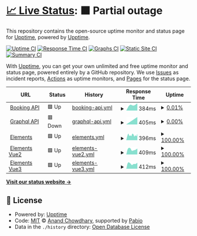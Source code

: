 # [📈 Live Status](https://demo.upptime.js.org): <!--live status--> **🟧 Partial outage**

This repository contains the open-source uptime monitor and status page for [Upptime](https://upptime.js.org), powered by [Upptime](https://github.com/upptime/upptime).

[![Uptime CI](https://github.com/Revolugo/status/workflows/Uptime%20CI/badge.svg)](https://github.com/Revolugo/status/actions?query=workflow%3A%22Uptime+CI%22)
[![Response Time CI](https://github.com/Revolugo/status/workflows/Response%20Time%20CI/badge.svg)](https://github.com/Revolugo/status/actions?query=workflow%3A%22Response+Time+CI%22)
[![Graphs CI](https://github.com/Revolugo/status/workflows/Graphs%20CI/badge.svg)](https://github.com/Revolugo/status/actions?query=workflow%3A%22Graphs+CI%22)
[![Static Site CI](https://github.com/Revolugo/status/workflows/Static%20Site%20CI/badge.svg)](https://github.com/Revolugo/status/actions?query=workflow%3A%22Static+Site+CI%22)
[![Summary CI](https://github.com/Revolugo/status/workflows/Summary%20CI/badge.svg)](https://github.com/Revolugo/status/actions?query=workflow%3A%22Summary+CI%22)

With [Upptime](https://upptime.js.org), you can get your own unlimited and free uptime monitor and status page, powered entirely by a GitHub repository. We use [Issues](https://github.com/upptime/upptime/issues) as incident reports, [Actions](https://github.com/Revolugo/status/actions) as uptime monitors, and [Pages](https://demo.upptime.js.org) for the status page.

<!--start: status pages-->
<!-- This summary is generated by Upptime (https://github.com/upptime/upptime) -->
<!-- Do not edit this manually, your changes will be overwritten -->
<!-- prettier-ignore -->
| URL | Status | History | Response Time | Uptime |
| --- | ------ | ------- | ------------- | ------ |
| <img alt="" src="https://icons.duckduckgo.com/ip3/booking-api.staging.revolugo.com.ico" height="13"> [Booking API](https://booking-api.staging.revolugo.com/healthcheck) | 🟩 Up | [booking-api.yml](https://github.com/Revolugo/status/commits/HEAD/history/booking-api.yml) | <details><summary><img alt="Response time graph" src="./graphs/booking-api/response-time-week.png" height="20"> 384ms</summary><br><a href="https://Revolugo.github.io/status/history/booking-api"><img alt="Response time 384" src="https://img.shields.io/endpoint?url=https%3A%2F%2Fraw.githubusercontent.com%2FRevolugo%2Fstatus%2FHEAD%2Fapi%2Fbooking-api%2Fresponse-time.json"></a><br><a href="https://Revolugo.github.io/status/history/booking-api"><img alt="24-hour response time 384" src="https://img.shields.io/endpoint?url=https%3A%2F%2Fraw.githubusercontent.com%2FRevolugo%2Fstatus%2FHEAD%2Fapi%2Fbooking-api%2Fresponse-time-day.json"></a><br><a href="https://Revolugo.github.io/status/history/booking-api"><img alt="7-day response time 384" src="https://img.shields.io/endpoint?url=https%3A%2F%2Fraw.githubusercontent.com%2FRevolugo%2Fstatus%2FHEAD%2Fapi%2Fbooking-api%2Fresponse-time-week.json"></a><br><a href="https://Revolugo.github.io/status/history/booking-api"><img alt="30-day response time 384" src="https://img.shields.io/endpoint?url=https%3A%2F%2Fraw.githubusercontent.com%2FRevolugo%2Fstatus%2FHEAD%2Fapi%2Fbooking-api%2Fresponse-time-month.json"></a><br><a href="https://Revolugo.github.io/status/history/booking-api"><img alt="1-year response time 384" src="https://img.shields.io/endpoint?url=https%3A%2F%2Fraw.githubusercontent.com%2FRevolugo%2Fstatus%2FHEAD%2Fapi%2Fbooking-api%2Fresponse-time-year.json"></a></details> | <details><summary><a href="https://Revolugo.github.io/status/history/booking-api">0.01%</a></summary><a href="https://Revolugo.github.io/status/history/booking-api"><img alt="All-time uptime 0.01%" src="https://img.shields.io/endpoint?url=https%3A%2F%2Fraw.githubusercontent.com%2FRevolugo%2Fstatus%2FHEAD%2Fapi%2Fbooking-api%2Fuptime.json"></a><br><a href="https://Revolugo.github.io/status/history/booking-api"><img alt="24-hour uptime 0.01%" src="https://img.shields.io/endpoint?url=https%3A%2F%2Fraw.githubusercontent.com%2FRevolugo%2Fstatus%2FHEAD%2Fapi%2Fbooking-api%2Fuptime-day.json"></a><br><a href="https://Revolugo.github.io/status/history/booking-api"><img alt="7-day uptime 0.01%" src="https://img.shields.io/endpoint?url=https%3A%2F%2Fraw.githubusercontent.com%2FRevolugo%2Fstatus%2FHEAD%2Fapi%2Fbooking-api%2Fuptime-week.json"></a><br><a href="https://Revolugo.github.io/status/history/booking-api"><img alt="30-day uptime 0.01%" src="https://img.shields.io/endpoint?url=https%3A%2F%2Fraw.githubusercontent.com%2FRevolugo%2Fstatus%2FHEAD%2Fapi%2Fbooking-api%2Fuptime-month.json"></a><br><a href="https://Revolugo.github.io/status/history/booking-api"><img alt="1-year uptime 0.01%" src="https://img.shields.io/endpoint?url=https%3A%2F%2Fraw.githubusercontent.com%2FRevolugo%2Fstatus%2FHEAD%2Fapi%2Fbooking-api%2Fuptime-year.json"></a></details>
| <img alt="" src="https://icons.duckduckgo.com/ip3/graphql-api.staging.revolugo.com.ico" height="13"> [Graphql API](https://graphql-api.staging.revolugo.com/healthcheck) | 🟥 Down | [graphql-api.yml](https://github.com/Revolugo/status/commits/HEAD/history/graphql-api.yml) | <details><summary><img alt="Response time graph" src="./graphs/graphql-api/response-time-week.png" height="20"> 405ms</summary><br><a href="https://Revolugo.github.io/status/history/graphql-api"><img alt="Response time 405" src="https://img.shields.io/endpoint?url=https%3A%2F%2Fraw.githubusercontent.com%2FRevolugo%2Fstatus%2FHEAD%2Fapi%2Fgraphql-api%2Fresponse-time.json"></a><br><a href="https://Revolugo.github.io/status/history/graphql-api"><img alt="24-hour response time 405" src="https://img.shields.io/endpoint?url=https%3A%2F%2Fraw.githubusercontent.com%2FRevolugo%2Fstatus%2FHEAD%2Fapi%2Fgraphql-api%2Fresponse-time-day.json"></a><br><a href="https://Revolugo.github.io/status/history/graphql-api"><img alt="7-day response time 405" src="https://img.shields.io/endpoint?url=https%3A%2F%2Fraw.githubusercontent.com%2FRevolugo%2Fstatus%2FHEAD%2Fapi%2Fgraphql-api%2Fresponse-time-week.json"></a><br><a href="https://Revolugo.github.io/status/history/graphql-api"><img alt="30-day response time 405" src="https://img.shields.io/endpoint?url=https%3A%2F%2Fraw.githubusercontent.com%2FRevolugo%2Fstatus%2FHEAD%2Fapi%2Fgraphql-api%2Fresponse-time-month.json"></a><br><a href="https://Revolugo.github.io/status/history/graphql-api"><img alt="1-year response time 405" src="https://img.shields.io/endpoint?url=https%3A%2F%2Fraw.githubusercontent.com%2FRevolugo%2Fstatus%2FHEAD%2Fapi%2Fgraphql-api%2Fresponse-time-year.json"></a></details> | <details><summary><a href="https://Revolugo.github.io/status/history/graphql-api">0.00%</a></summary><a href="https://Revolugo.github.io/status/history/graphql-api"><img alt="All-time uptime 0.00%" src="https://img.shields.io/endpoint?url=https%3A%2F%2Fraw.githubusercontent.com%2FRevolugo%2Fstatus%2FHEAD%2Fapi%2Fgraphql-api%2Fuptime.json"></a><br><a href="https://Revolugo.github.io/status/history/graphql-api"><img alt="24-hour uptime 0.00%" src="https://img.shields.io/endpoint?url=https%3A%2F%2Fraw.githubusercontent.com%2FRevolugo%2Fstatus%2FHEAD%2Fapi%2Fgraphql-api%2Fuptime-day.json"></a><br><a href="https://Revolugo.github.io/status/history/graphql-api"><img alt="7-day uptime 0.00%" src="https://img.shields.io/endpoint?url=https%3A%2F%2Fraw.githubusercontent.com%2FRevolugo%2Fstatus%2FHEAD%2Fapi%2Fgraphql-api%2Fuptime-week.json"></a><br><a href="https://Revolugo.github.io/status/history/graphql-api"><img alt="30-day uptime 0.00%" src="https://img.shields.io/endpoint?url=https%3A%2F%2Fraw.githubusercontent.com%2FRevolugo%2Fstatus%2FHEAD%2Fapi%2Fgraphql-api%2Fuptime-month.json"></a><br><a href="https://Revolugo.github.io/status/history/graphql-api"><img alt="1-year uptime 0.00%" src="https://img.shields.io/endpoint?url=https%3A%2F%2Fraw.githubusercontent.com%2FRevolugo%2Fstatus%2FHEAD%2Fapi%2Fgraphql-api%2Fuptime-year.json"></a></details>
| <img alt="" src="https://icons.duckduckgo.com/ip3/elements.revolugo.com.ico" height="13"> [Elements](https://elements.revolugo.com) | 🟩 Up | [elements.yml](https://github.com/Revolugo/status/commits/HEAD/history/elements.yml) | <details><summary><img alt="Response time graph" src="./graphs/elements/response-time-week.png" height="20"> 396ms</summary><br><a href="https://Revolugo.github.io/status/history/elements"><img alt="Response time 396" src="https://img.shields.io/endpoint?url=https%3A%2F%2Fraw.githubusercontent.com%2FRevolugo%2Fstatus%2FHEAD%2Fapi%2Felements%2Fresponse-time.json"></a><br><a href="https://Revolugo.github.io/status/history/elements"><img alt="24-hour response time 407" src="https://img.shields.io/endpoint?url=https%3A%2F%2Fraw.githubusercontent.com%2FRevolugo%2Fstatus%2FHEAD%2Fapi%2Felements%2Fresponse-time-day.json"></a><br><a href="https://Revolugo.github.io/status/history/elements"><img alt="7-day response time 396" src="https://img.shields.io/endpoint?url=https%3A%2F%2Fraw.githubusercontent.com%2FRevolugo%2Fstatus%2FHEAD%2Fapi%2Felements%2Fresponse-time-week.json"></a><br><a href="https://Revolugo.github.io/status/history/elements"><img alt="30-day response time 396" src="https://img.shields.io/endpoint?url=https%3A%2F%2Fraw.githubusercontent.com%2FRevolugo%2Fstatus%2FHEAD%2Fapi%2Felements%2Fresponse-time-month.json"></a><br><a href="https://Revolugo.github.io/status/history/elements"><img alt="1-year response time 396" src="https://img.shields.io/endpoint?url=https%3A%2F%2Fraw.githubusercontent.com%2FRevolugo%2Fstatus%2FHEAD%2Fapi%2Felements%2Fresponse-time-year.json"></a></details> | <details><summary><a href="https://Revolugo.github.io/status/history/elements">100.00%</a></summary><a href="https://Revolugo.github.io/status/history/elements"><img alt="All-time uptime 100.00%" src="https://img.shields.io/endpoint?url=https%3A%2F%2Fraw.githubusercontent.com%2FRevolugo%2Fstatus%2FHEAD%2Fapi%2Felements%2Fuptime.json"></a><br><a href="https://Revolugo.github.io/status/history/elements"><img alt="24-hour uptime 100.00%" src="https://img.shields.io/endpoint?url=https%3A%2F%2Fraw.githubusercontent.com%2FRevolugo%2Fstatus%2FHEAD%2Fapi%2Felements%2Fuptime-day.json"></a><br><a href="https://Revolugo.github.io/status/history/elements"><img alt="7-day uptime 100.00%" src="https://img.shields.io/endpoint?url=https%3A%2F%2Fraw.githubusercontent.com%2FRevolugo%2Fstatus%2FHEAD%2Fapi%2Felements%2Fuptime-week.json"></a><br><a href="https://Revolugo.github.io/status/history/elements"><img alt="30-day uptime 100.00%" src="https://img.shields.io/endpoint?url=https%3A%2F%2Fraw.githubusercontent.com%2FRevolugo%2Fstatus%2FHEAD%2Fapi%2Felements%2Fuptime-month.json"></a><br><a href="https://Revolugo.github.io/status/history/elements"><img alt="1-year uptime 100.00%" src="https://img.shields.io/endpoint?url=https%3A%2F%2Fraw.githubusercontent.com%2FRevolugo%2Fstatus%2FHEAD%2Fapi%2Felements%2Fuptime-year.json"></a></details>
| <img alt="" src="https://icons.duckduckgo.com/ip3/elements-vue2.revolugo.com.ico" height="13"> [Elements Vue2](https://elements-vue2.revolugo.com) | 🟩 Up | [elements-vue2.yml](https://github.com/Revolugo/status/commits/HEAD/history/elements-vue2.yml) | <details><summary><img alt="Response time graph" src="./graphs/elements-vue2/response-time-week.png" height="20"> 409ms</summary><br><a href="https://Revolugo.github.io/status/history/elements-vue2"><img alt="Response time 409" src="https://img.shields.io/endpoint?url=https%3A%2F%2Fraw.githubusercontent.com%2FRevolugo%2Fstatus%2FHEAD%2Fapi%2Felements-vue2%2Fresponse-time.json"></a><br><a href="https://Revolugo.github.io/status/history/elements-vue2"><img alt="24-hour response time 409" src="https://img.shields.io/endpoint?url=https%3A%2F%2Fraw.githubusercontent.com%2FRevolugo%2Fstatus%2FHEAD%2Fapi%2Felements-vue2%2Fresponse-time-day.json"></a><br><a href="https://Revolugo.github.io/status/history/elements-vue2"><img alt="7-day response time 409" src="https://img.shields.io/endpoint?url=https%3A%2F%2Fraw.githubusercontent.com%2FRevolugo%2Fstatus%2FHEAD%2Fapi%2Felements-vue2%2Fresponse-time-week.json"></a><br><a href="https://Revolugo.github.io/status/history/elements-vue2"><img alt="30-day response time 409" src="https://img.shields.io/endpoint?url=https%3A%2F%2Fraw.githubusercontent.com%2FRevolugo%2Fstatus%2FHEAD%2Fapi%2Felements-vue2%2Fresponse-time-month.json"></a><br><a href="https://Revolugo.github.io/status/history/elements-vue2"><img alt="1-year response time 409" src="https://img.shields.io/endpoint?url=https%3A%2F%2Fraw.githubusercontent.com%2FRevolugo%2Fstatus%2FHEAD%2Fapi%2Felements-vue2%2Fresponse-time-year.json"></a></details> | <details><summary><a href="https://Revolugo.github.io/status/history/elements-vue2">100.00%</a></summary><a href="https://Revolugo.github.io/status/history/elements-vue2"><img alt="All-time uptime 100.00%" src="https://img.shields.io/endpoint?url=https%3A%2F%2Fraw.githubusercontent.com%2FRevolugo%2Fstatus%2FHEAD%2Fapi%2Felements-vue2%2Fuptime.json"></a><br><a href="https://Revolugo.github.io/status/history/elements-vue2"><img alt="24-hour uptime 100.00%" src="https://img.shields.io/endpoint?url=https%3A%2F%2Fraw.githubusercontent.com%2FRevolugo%2Fstatus%2FHEAD%2Fapi%2Felements-vue2%2Fuptime-day.json"></a><br><a href="https://Revolugo.github.io/status/history/elements-vue2"><img alt="7-day uptime 100.00%" src="https://img.shields.io/endpoint?url=https%3A%2F%2Fraw.githubusercontent.com%2FRevolugo%2Fstatus%2FHEAD%2Fapi%2Felements-vue2%2Fuptime-week.json"></a><br><a href="https://Revolugo.github.io/status/history/elements-vue2"><img alt="30-day uptime 100.00%" src="https://img.shields.io/endpoint?url=https%3A%2F%2Fraw.githubusercontent.com%2FRevolugo%2Fstatus%2FHEAD%2Fapi%2Felements-vue2%2Fuptime-month.json"></a><br><a href="https://Revolugo.github.io/status/history/elements-vue2"><img alt="1-year uptime 100.00%" src="https://img.shields.io/endpoint?url=https%3A%2F%2Fraw.githubusercontent.com%2FRevolugo%2Fstatus%2FHEAD%2Fapi%2Felements-vue2%2Fuptime-year.json"></a></details>
| <img alt="" src="https://icons.duckduckgo.com/ip3/elements-vue3.revolugo.com.ico" height="13"> [Elements Vue3](https://elements-vue3.revolugo.com) | 🟩 Up | [elements-vue3.yml](https://github.com/Revolugo/status/commits/HEAD/history/elements-vue3.yml) | <details><summary><img alt="Response time graph" src="./graphs/elements-vue3/response-time-week.png" height="20"> 412ms</summary><br><a href="https://Revolugo.github.io/status/history/elements-vue3"><img alt="Response time 412" src="https://img.shields.io/endpoint?url=https%3A%2F%2Fraw.githubusercontent.com%2FRevolugo%2Fstatus%2FHEAD%2Fapi%2Felements-vue3%2Fresponse-time.json"></a><br><a href="https://Revolugo.github.io/status/history/elements-vue3"><img alt="24-hour response time 412" src="https://img.shields.io/endpoint?url=https%3A%2F%2Fraw.githubusercontent.com%2FRevolugo%2Fstatus%2FHEAD%2Fapi%2Felements-vue3%2Fresponse-time-day.json"></a><br><a href="https://Revolugo.github.io/status/history/elements-vue3"><img alt="7-day response time 412" src="https://img.shields.io/endpoint?url=https%3A%2F%2Fraw.githubusercontent.com%2FRevolugo%2Fstatus%2FHEAD%2Fapi%2Felements-vue3%2Fresponse-time-week.json"></a><br><a href="https://Revolugo.github.io/status/history/elements-vue3"><img alt="30-day response time 412" src="https://img.shields.io/endpoint?url=https%3A%2F%2Fraw.githubusercontent.com%2FRevolugo%2Fstatus%2FHEAD%2Fapi%2Felements-vue3%2Fresponse-time-month.json"></a><br><a href="https://Revolugo.github.io/status/history/elements-vue3"><img alt="1-year response time 412" src="https://img.shields.io/endpoint?url=https%3A%2F%2Fraw.githubusercontent.com%2FRevolugo%2Fstatus%2FHEAD%2Fapi%2Felements-vue3%2Fresponse-time-year.json"></a></details> | <details><summary><a href="https://Revolugo.github.io/status/history/elements-vue3">100.00%</a></summary><a href="https://Revolugo.github.io/status/history/elements-vue3"><img alt="All-time uptime 100.00%" src="https://img.shields.io/endpoint?url=https%3A%2F%2Fraw.githubusercontent.com%2FRevolugo%2Fstatus%2FHEAD%2Fapi%2Felements-vue3%2Fuptime.json"></a><br><a href="https://Revolugo.github.io/status/history/elements-vue3"><img alt="24-hour uptime 100.00%" src="https://img.shields.io/endpoint?url=https%3A%2F%2Fraw.githubusercontent.com%2FRevolugo%2Fstatus%2FHEAD%2Fapi%2Felements-vue3%2Fuptime-day.json"></a><br><a href="https://Revolugo.github.io/status/history/elements-vue3"><img alt="7-day uptime 100.00%" src="https://img.shields.io/endpoint?url=https%3A%2F%2Fraw.githubusercontent.com%2FRevolugo%2Fstatus%2FHEAD%2Fapi%2Felements-vue3%2Fuptime-week.json"></a><br><a href="https://Revolugo.github.io/status/history/elements-vue3"><img alt="30-day uptime 100.00%" src="https://img.shields.io/endpoint?url=https%3A%2F%2Fraw.githubusercontent.com%2FRevolugo%2Fstatus%2FHEAD%2Fapi%2Felements-vue3%2Fuptime-month.json"></a><br><a href="https://Revolugo.github.io/status/history/elements-vue3"><img alt="1-year uptime 100.00%" src="https://img.shields.io/endpoint?url=https%3A%2F%2Fraw.githubusercontent.com%2FRevolugo%2Fstatus%2FHEAD%2Fapi%2Felements-vue3%2Fuptime-year.json"></a></details>

<!--end: status pages-->

[**Visit our status website →**](https://demo.upptime.js.org)

## 📄 License

- Powered by: [Upptime](https://github.com/upptime/upptime)
- Code: [MIT](./LICENSE) © [Anand Chowdhary](https://anandchowdhary.com), supported by [Pabio](https://pabio.com)
- Data in the `./history` directory: [Open Database License](https://opendatacommons.org/licenses/odbl/1-0/)
